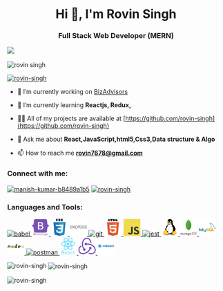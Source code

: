 <h1 align="center">Hi 👋, I'm Rovin Singh</h1>
<h3 align="center">Full Stack Web Developer (MERN)</h3>
<img src="https://imgs.search.brave.com/fc83ez-H7N_n6DLVoaJPQw7lUpQzXFLkm4UI2oKpJdQ/rs:fit:1050:467:1/g:ce/aHR0cHM6Ly9zY290/Y2gtcmVzLmNsb3Vk/aW5hcnkuY29tL2lt/YWdlL3VwbG9hZC93/XzEwNTAscV9hdXRv/Omdvb2QsZl9hdXRv/L3YxNTQwNTQ1NDI2/L3R6czUwbWpybG9w/djg1cjNxanBxLmpw/Zw"/>

<p align="left"> <img src="https://komarev.com/ghpvc/?username=rovin-singh&label=Profile%20views&color=0e75b6&style=flat" alt="rovin singh" /> </p>

<p align="left"> <a href="https://github.com/ryo-ma/github-profile-trophy"><img src="https://github-profile-trophy.vercel.app/?username=rovin-singh" alt="rovin-singh" /></a> </p>

- 🔭 I’m currently working on [BizAdvisors](https://www.bizadvisors.io/)

- 🌱 I’m currently learning **Reactjs, Redux,**

- 👨‍💻 All of my projects are available at [https://github.com/rovin-singh](https://github.com/rovin-singh)

- 💬 Ask me about **React,JavaScript,html5,Css3,Data structure & Algo**

- 📫 How to reach me **rovin7678@gmail.com**

<h3 align="left">Connect with me:</h3>
<p align="left">
<a href="linkedin.com/in/rovin-singh-0a6a48206" target="blank"><img align="center" src="https://raw.githubusercontent.com/rahuldkjain/github-profile-readme-generator/master/src/images/icons/Social/linked-in-alt.svg" alt="manish-kumar-b8489a1b5" height="30" width="40" /></a>
<a href="https://codesandbox.com/rovin-singh" target="blank"><img align="center" src="https://raw.githubusercontent.com/rahuldkjain/github-profile-readme-generator/master/src/images/icons/Social/codesandbox.svg" alt="rovin-singh" height="30" width="40" /></a>
</p>

<h3 align="left">Languages and Tools:</h3>
<p align="left"> <a href="https://babeljs.io/" target="_blank" rel="noreferrer"> <img src="https://www.vectorlogo.zone/logos/babeljs/babeljs-icon.svg" alt="babel" width="40" height="40"/> </a> <a href="https://getbootstrap.com" target="_blank" rel="noreferrer"> <img src="https://raw.githubusercontent.com/devicons/devicon/master/icons/bootstrap/bootstrap-plain-wordmark.svg" alt="bootstrap" width="40" height="40"/> </a> <a href="https://www.w3schools.com/css/" target="_blank" rel="noreferrer"> <img src="https://raw.githubusercontent.com/devicons/devicon/master/icons/css3/css3-original-wordmark.svg" alt="css3" width="40" height="40"/> </a> <a href="https://expressjs.com" target="_blank" rel="noreferrer"> <img src="https://raw.githubusercontent.com/devicons/devicon/master/icons/express/express-original-wordmark.svg" alt="express" width="40" height="40"/> </a> <a href="https://git-scm.com/" target="_blank" rel="noreferrer"> <img src="https://www.vectorlogo.zone/logos/git-scm/git-scm-icon.svg" alt="git" width="40" height="40"/> </a> <a href="https://www.w3.org/html/" target="_blank" rel="noreferrer"> <img src="https://raw.githubusercontent.com/devicons/devicon/master/icons/html5/html5-original-wordmark.svg" alt="html5" width="40" height="40"/> </a> <a href="https://developer.mozilla.org/en-US/docs/Web/JavaScript" target="_blank" rel="noreferrer"> <img src="https://raw.githubusercontent.com/devicons/devicon/master/icons/javascript/javascript-original.svg" alt="javascript" width="40" height="40"/> </a> <a href="https://jestjs.io" target="_blank" rel="noreferrer"> <img src="https://www.vectorlogo.zone/logos/jestjsio/jestjsio-icon.svg" alt="jest" width="40" height="40"/> </a> <a href="https://www.linux.org/" target="_blank" rel="noreferrer"> <img src="https://raw.githubusercontent.com/devicons/devicon/master/icons/linux/linux-original.svg" alt="linux" width="40" height="40"/> </a> <a href="https://www.mongodb.com/" target="_blank" rel="noreferrer"> <img src="https://raw.githubusercontent.com/devicons/devicon/master/icons/mongodb/mongodb-original-wordmark.svg" alt="mongodb" width="40" height="40"/> </a> <a href="https://www.mysql.com/" target="_blank" rel="noreferrer"> <img src="https://raw.githubusercontent.com/devicons/devicon/master/icons/mysql/mysql-original-wordmark.svg" alt="mysql" width="40" height="40"/> </a> <a href="https://nodejs.org" target="_blank" rel="noreferrer"> <img src="https://raw.githubusercontent.com/devicons/devicon/master/icons/nodejs/nodejs-original-wordmark.svg" alt="nodejs" width="40" height="40"/> </a> <a href="https://postman.com" target="_blank" rel="noreferrer"> <img src="https://www.vectorlogo.zone/logos/getpostman/getpostman-icon.svg" alt="postman" width="40" height="40"/> </a> <a href="https://reactjs.org/" target="_blank" rel="noreferrer"> <img src="https://raw.githubusercontent.com/devicons/devicon/master/icons/react/react-original-wordmark.svg" alt="react" width="40" height="40"/> </a> <a href="https://redux.js.org" target="_blank" rel="noreferrer"> <img src="https://raw.githubusercontent.com/devicons/devicon/master/icons/redux/redux-original.svg" alt="redux" width="40" height="40"/> </a> <a href="https://webpack.js.org" target="_blank" rel="noreferrer"> <img src="https://raw.githubusercontent.com/devicons/devicon/d00d0969292a6569d45b06d3f350f463a0107b0d/icons/webpack/webpack-original-wordmark.svg" alt="webpack" width="40" height="40"/> </a> </p>



<p><img align="left" src="https://github-readme-stats.vercel.app/api/top-langs?username=rovin-singh&show_icons=true&locale=en&layout=compact" alt="rovin-singh" /></p>

<p>&nbsp;<img align="center" src="https://github-readme-stats.vercel.app/api?username=rovin-singh&show_icons=true&locale=en" alt="rovin-singh" /></p>

<p><img align="center" src="https://github-readme-streak-stats.herokuapp.com/?user=rovin-singh&" alt="rovin-singh" /></p>
